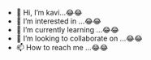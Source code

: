 - 👋 Hi, I’m kavi...😂😂
- 👀 I’m interested in ...😂😂
- 🌱 I’m currently learning ...😂😂
- 💞️ I’m looking to collaborate on ...😂😂
- 📫 How to reach me ...😂😂

<!---
kavielangovan-v/kavielangovan-v is a ✨ special ✨ repository because its `README.md` (this file) appears on your GitHub profile.
You can click the Preview link to take a look at your changes.
--->

